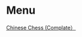 # Menu



  <head>
  <meta http-equiv="Content-Type" content="text/html; charset=utf-8" />
  </head>
  <body>
  <a href="https://tomyung.github.io/games/zgxq/main" target="_blank">Chinese Chess (Complate）</a>
  </body>

